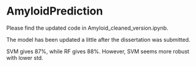 # AmyloidPrediction

Please find the updated code in Amyloid_cleaned_version.ipynb.

The model has been updated a little after the dissertation was submitted. 

SVM gives 87%, while RF gives 88%. However, SVM seems more robust with lower std.

